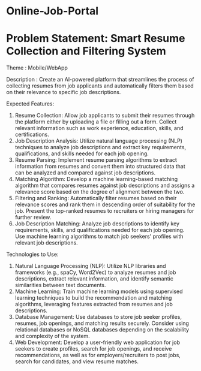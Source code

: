 # Online-Job-Portal

# Problem Statement: Smart Resume Collection and Filtering System

Theme : Mobile/WebApp

Description : Create an AI-powered platform that streamlines the process of
collecting resumes from job applicants and automatically filters them based on
their relevance to specific job descriptions.

Expected Features:
1. Resume Collection: Allow job applicants to submit their resumes through
the platform either by uploading a file or filling out a form. Collect relevant
information such as work experience, education, skills, and certifications.
2. Job Description Analysis: Utilize natural language processing (NLP)
techniques to analyze job descriptions and extract key requirements,
qualifications, and skills needed for each job opening.
3. Resume Parsing: Implement resume parsing algorithms to extract
information from resumes and convert them into structured data that can
be analyzed and compared against job descriptions.
4. Matching Algorithm: Develop a machine learning-based matching
algorithm that compares resumes against job descriptions and assigns a
relevance score based on the degree of alignment between the two.
5. Filtering and Ranking: Automatically filter resumes based on their
relevance scores and rank them in descending order of suitability for the
job. Present the top-ranked resumes to recruiters or hiring managers for
further review.
6. Job Description Matching: Analyze job descriptions to identify key
requirements, skills, and qualifications needed for each job opening. Use
machine learning algorithms to match job seekers' profiles with relevant
job descriptions.

Technologies to Use:
1. Natural Language Processing (NLP): Utilize NLP libraries and frameworks
(e.g., spaCy, Word2Vec) to analyze resumes and job descriptions, extract
relevant information, and identify semantic similarities between text
documents.
2. Machine Learning: Train machine learning models using supervised
learning techniques to build the recommendation and matching
algorithms, leveraging features extracted from resumes and job
descriptions.
3. Database Management: Use databases to store job seeker profiles,
resumes, job openings, and matching results securely. Consider using
relational databases or NoSQL databases depending on the scalability and
complexity of the system.
4. Web Development: Develop a user-friendly web application for job
seekers to create profiles, search for job openings, and receive
recommendations, as well as for employers/recruiters to post jobs, search
for candidates, and view resume matches.
